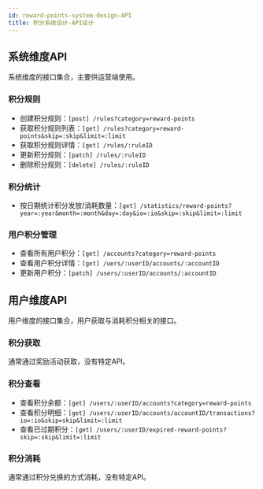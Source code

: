 ```yaml
---
id: reward-points-system-design-API
title: 积分系统设计-API设计
---
```


## 系统维度API

系统维度的接口集合，主要供运营端使用。

### 积分规则

- 创建积分规则：```[post] /rules?category=reward-points```
- 获取积分规则列表：```[get] /rules?category=reward-points&skip=:skip&limit=:limit```
- 获取积分规则详情：```[get] /rules/:ruleID```
- 更新积分规则：```[patch] /rules/:ruleID```
- 删除积分规则：```[delete] /rules/:ruleID```

### 积分统计

- 按日期统计积分发放/消耗数量：```[get] /statistics/reward-points?year=:year&month=:month&day=:day&io=:io&skip=:skip&limit=:limit```

### 用户积分管理

- 查看所有用户积分：```[get] /accounts?category=reward-points```
- 查看用户积分详情：```[get] /uers/:userID/accounts/:accountID```
- 更新用户积分：```[patch] /users/:userID/accounts/:accountID```

## 用户维度API

用户维度的接口集合，用户获取与消耗积分相关的接口。

### 积分获取

通常通过奖励活动获取，没有特定API。

### 积分查看

- 查看积分余额：```[get] /users/:userID/accounts?category=reward-points```
- 查看积分明细：```[get] /users/:userID/accounts/accountID/transactions?io=:io&skip=skip&limit=:limit```
- 查看已过期积分：```[get] /users/:userID/expired-reward-points?skip=:skip&limit=:limit```

### 积分消耗

通常通过积分兑换的方式消耗，没有特定API。